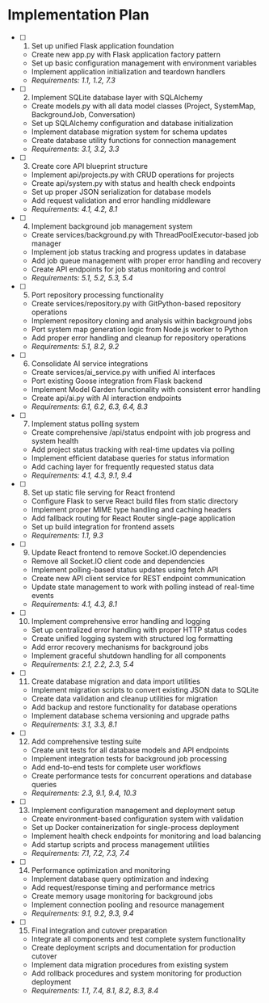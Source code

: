 # Implementation Plan

- [ ] 1. Set up unified Flask application foundation
  - Create new app.py with Flask application factory pattern
  - Set up basic configuration management with environment variables
  - Implement application initialization and teardown handlers
  - _Requirements: 1.1, 1.2, 7.3_

- [ ] 2. Implement SQLite database layer with SQLAlchemy
  - Create models.py with all data model classes (Project, SystemMap, BackgroundJob, Conversation)
  - Set up SQLAlchemy configuration and database initialization
  - Implement database migration system for schema updates
  - Create database utility functions for connection management
  - _Requirements: 3.1, 3.2, 3.3_

- [ ] 3. Create core API blueprint structure
  - Implement api/projects.py with CRUD operations for projects
  - Create api/system.py with status and health check endpoints
  - Set up proper JSON serialization for database models
  - Add request validation and error handling middleware
  - _Requirements: 4.1, 4.2, 8.1_

- [ ] 4. Implement background job management system
  - Create services/background.py with ThreadPoolExecutor-based job manager
  - Implement job status tracking and progress updates in database
  - Add job queue management with proper error handling and recovery
  - Create API endpoints for job status monitoring and control
  - _Requirements: 5.1, 5.2, 5.3, 5.4_

- [ ] 5. Port repository processing functionality
  - Create services/repository.py with GitPython-based repository operations
  - Implement repository cloning and analysis within background jobs
  - Port system map generation logic from Node.js worker to Python
  - Add proper error handling and cleanup for repository operations
  - _Requirements: 5.1, 8.2, 9.2_

- [ ] 6. Consolidate AI service integrations
  - Create services/ai_service.py with unified AI interfaces
  - Port existing Goose integration from Flask backend
  - Implement Model Garden functionality with consistent error handling
  - Create api/ai.py with AI interaction endpoints
  - _Requirements: 6.1, 6.2, 6.3, 6.4, 8.3_

- [ ] 7. Implement status polling system
  - Create comprehensive /api/status endpoint with job progress and system health
  - Add project status tracking with real-time updates via polling
  - Implement efficient database queries for status information
  - Add caching layer for frequently requested status data
  - _Requirements: 4.1, 4.3, 9.1, 9.4_

- [ ] 8. Set up static file serving for React frontend
  - Configure Flask to serve React build files from static directory
  - Implement proper MIME type handling and caching headers
  - Add fallback routing for React Router single-page application
  - Set up build integration for frontend assets
  - _Requirements: 1.1, 9.3_

- [ ] 9. Update React frontend to remove Socket.IO dependencies
  - Remove all Socket.IO client code and dependencies
  - Implement polling-based status updates using fetch API
  - Create new API client service for REST endpoint communication
  - Update state management to work with polling instead of real-time events
  - _Requirements: 4.1, 4.3, 8.1_

- [ ] 10. Implement comprehensive error handling and logging
  - Set up centralized error handling with proper HTTP status codes
  - Create unified logging system with structured log formatting
  - Add error recovery mechanisms for background jobs
  - Implement graceful shutdown handling for all components
  - _Requirements: 2.1, 2.2, 2.3, 5.4_

- [ ] 11. Create database migration and data import utilities
  - Implement migration scripts to convert existing JSON data to SQLite
  - Create data validation and cleanup utilities for migration
  - Add backup and restore functionality for database operations
  - Implement database schema versioning and upgrade paths
  - _Requirements: 3.1, 3.3, 8.1_

- [ ] 12. Add comprehensive testing suite
  - Create unit tests for all database models and API endpoints
  - Implement integration tests for background job processing
  - Add end-to-end tests for complete user workflows
  - Create performance tests for concurrent operations and database queries
  - _Requirements: 2.3, 9.1, 9.4, 10.3_

- [ ] 13. Implement configuration management and deployment setup
  - Create environment-based configuration system with validation
  - Set up Docker containerization for single-process deployment
  - Implement health check endpoints for monitoring and load balancing
  - Add startup scripts and process management utilities
  - _Requirements: 7.1, 7.2, 7.3, 7.4_

- [ ] 14. Performance optimization and monitoring
  - Implement database query optimization and indexing
  - Add request/response timing and performance metrics
  - Create memory usage monitoring for background jobs
  - Implement connection pooling and resource management
  - _Requirements: 9.1, 9.2, 9.3, 9.4_

- [ ] 15. Final integration and cutover preparation
  - Integrate all components and test complete system functionality
  - Create deployment scripts and documentation for production cutover
  - Implement data migration procedures from existing system
  - Add rollback procedures and system monitoring for production deployment
  - _Requirements: 1.1, 7.4, 8.1, 8.2, 8.3, 8.4_